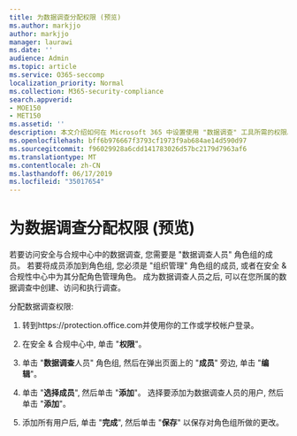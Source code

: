 ```yaml
---
title: 为数据调查分配权限 (预览)
ms.author: markjjo
author: markjjo
manager: laurawi
ms.date: ''
audience: Admin
ms.topic: article
ms.service: O365-seccomp
localization_priority: Normal
ms.collection: M365-security-compliance
search.appverid:
- MOE150
- MET150
ms.assetid: ''
description: 本文介绍如何在 Microsoft 365 中设置使用 "数据调查" 工具所需的权限。
ms.openlocfilehash: bff6b976667f3793cf1973f9ab684ae14d590d97
ms.sourcegitcommit: f96029928a6cdd141783026d57bc2179d7963af6
ms.translationtype: MT
ms.contentlocale: zh-CN
ms.lasthandoff: 06/17/2019
ms.locfileid: "35017654"
---
```

# <a name="assign-permissions-for-data-investigations-preview"></a>为数据调查分配权限 (预览)

若要访问安全与合规中心中的数据调查, 您需要是 "数据调查人员" 角色组的成员。 若要将成员添加到角色组, 您必须是 "组织管理" 角色组的成员, 或者在安全 & 合规性中心中为其分配角色管理角色。 成为数据调查人员之后, 可以在您所属的数据调查中创建、访问和执行调查。

分配数据调查权限:

1. 转到https://protection.office.com并使用你的工作或学校帐户登录。

2. 在安全 & 合规中心中, 单击 "**权限**"。 

3. 单击 "**数据调查**人员" 角色组, 然后在弹出页面上的 "**成员**" 旁边, 单击 "**编辑**"。

4. 单击 "**选择成员**", 然后单击 "**添加**"。 选择要添加为数据调查人员的用户, 然后单击 "**添加**"。

5. 添加所有用户后, 单击 "**完成**", 然后单击 "**保存**" 以保存对角色组所做的更改。